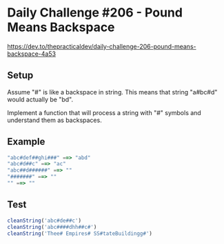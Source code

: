 # Daily Challenge #206 - Pound Means Backspace

https://dev.to/thepracticaldev/daily-challenge-206-pound-means-backspace-4a53

## Setup

Assume "#" is like a backspace in string. This means that string "a#bc#d" would actually be "bd".

Implement a function that will process a string with "#" symbols and understand them as backspaces.

## Example

```js
"abc#def##ghi###" ==> "abd"
"abc#d##c" ==> "ac"
"abc##d######" ==> ""
"#######" ==> ""
"" ==> ""
```

## Test

```js
cleanString('abc#de##c')
cleanString('abc####dhh##c#')
cleanString('Thee# Empires# SS#tateBuildingg#')
```
